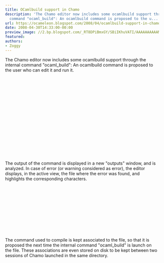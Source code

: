 ```yaml
---
title: OCamlbuild support in Chamo
description: 'The Chamo editor now includes some ocamlbuild support through the internal
  command "ocaml_build": An ocamlbuild command is proposed to the u...'
url: https://ocameleon.blogspot.com/2008/04/ocamlbuild-support-in-chamo.html
date: 2008-04-30T14:33:00-00:00
preview_image: //2.bp.blogspot.com/_RT8DPiBmxGY/SBiIKhuVATI/AAAAAAAAAAM/WBh5pChCVHw/w1200-h630-p-k-no-nu/ocamlbuild_asks.png
featured:
authors:
- Zoggy
---
```


The Chamo editor now includes some ocamlbuild support through the internal command &quot;ocaml_build&quot;: An ocamlbuild command is proposed to the user who can edit it and run it.<br/><br/><a href="http://2.bp.blogspot.com/_RT8DPiBmxGY/SBiIKhuVATI/AAAAAAAAAAM/WBh5pChCVHw/s1600-h/ocamlbuild_asks.png" onblur="try {parent.deselectBloggerImageGracefully();} catch(e) {}"><img src="http://2.bp.blogspot.com/_RT8DPiBmxGY/SBiIKhuVATI/AAAAAAAAAAM/WBh5pChCVHw/s320/ocamlbuild_asks.png" style="margin: 0pt 10px 10px 0pt; float: left; cursor: pointer;" alt="" border="0"/></a><br/><br/><br/><br/><br/><br/><br/><br/><br/><br/><br/><br/><br/><br/><br/><br/>The output of the command is displayed in a new &quot;outputs&quot; window, and is analyzed. In case of error (or warning considered as error), the editor displays, in the active view, the file where the error was found, and highlights the corresponding characters.<br/><br/><div style="text-align: center;"><a href="http://3.bp.blogspot.com/_RT8DPiBmxGY/SBiIcxuVAUI/AAAAAAAAAAU/Y6lbWsiazv4/s1600-h/ocamlbuild_error.png" onblur="try {parent.deselectBloggerImageGracefully();} catch(e) {}"><img src="http://3.bp.blogspot.com/_RT8DPiBmxGY/SBiIcxuVAUI/AAAAAAAAAAU/Y6lbWsiazv4/s320/ocamlbuild_error.png" style="margin: 0pt 10px 10px 0pt; float: left; cursor: pointer;" alt="" border="0"/></a><br/></div><br/><br/><br/><br/><br/><br/><br/><br/>The command used to compile is kept associated to the file, so that it is proposed the next time the internal command &quot;ocaml_build&quot; is launch on the file. These associations are even stored on disk to be kept between two sessions of Chamo launched in the same directory.
